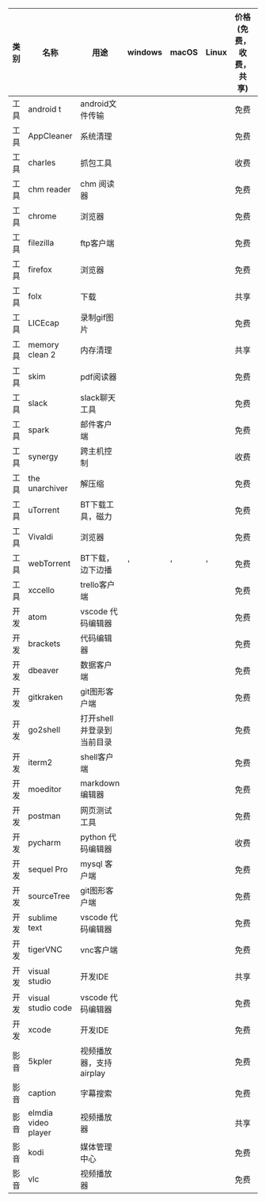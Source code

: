 类别|名称|用途|windows| macOS|Linux|价格(免费，收费，共享)|官网
--- | --- | --- | --- | --- | --- | --- | ---
工具 | android t | android文件传输 |  |  |  | 免费 | 
工具 | AppCleaner | 系统清理 |  |  |  | 免费 | 
工具 | charles | 抓包工具 |  |  |  | 收费 | 
工具 | chm reader | chm 阅读器 |  |  |  | 免费 | 
工具 | chrome | 浏览器 |  |  |  | 免费 | 
工具 | filezilla | ftp客户端 |  |  |  | 免费 | 
工具 | firefox | 浏览器 |  |  |  | 免费 | 
工具 | folx | 下载 |  |  |  | 共享 | 
工具 | LICEcap | 录制gif图片 |  |  |  | 免费 | 
工具 | memory clean 2 | 内存清理 |  |  |  | 共享 | 
工具 | skim | pdf阅读器 |  |  |  | 免费 | 
工具 | slack | slack聊天工具 |  |  |  | 免费 | 
工具 | spark | 邮件客户端 |  |  |  | 免费 | 
工具 | synergy | 跨主机控制 |  |  |  | 收费 | 
工具 | the unarchiver | 解压缩 |  |  |  | 免费 | 
工具 | uTorrent | BT下载工具，磁力 |  |  |  | 免费 | 
工具 | Vivaldi | 浏览器 |  |  |  | 免费 | 
工具 | webTorrent | BT下载，边下边播 | ' | ' | ' | 免费 | '
工具 | xccello | trello客户端 |  |  |  | 免费 | 
开发 | atom | vscode 代码编辑器 |  |  |  | 免费 | 
开发 | brackets | 代码编辑器 |  |  |  | 免费 | 
开发 | dbeaver | 数据客户端 |  |  |  | 免费 | 
开发 | gitkraken | git图形客户端 |  |  |  | 免费 | 
开发 | go2shell | 打开shell并登录到当前目录 |  |  |  | 免费 | 
开发 | iterm2 | shell客户端 |  |  |  | 免费 | 
开发 | moeditor | markdown编辑器 |  |  |  | 免费 | 
开发 | postman | 网页测试工具 |  |  |  | 免费 | 
开发 | pycharm | python 代码编辑器 |  |  |  | 收费 | 
开发 | sequel Pro | mysql 客户端 |  |  |  | 免费 | 
开发 | sourceTree | git图形客户端 |  |  |  | 免费 | 
开发 | sublime text | vscode 代码编辑器 |  |  |  | 免费 | 
开发 | tigerVNC | vnc客户端 |  |  |  | 免费 | 
开发 | visual studio | 开发IDE |  |  |  | 共享 | 
开发 | visual studio code | vscode 代码编辑器 |  |  |  | 免费 | 
开发 | xcode | 开发IDE |  |  |  | 免费 | 
影音 | 5kpler | 视频播放器，支持airplay |  |  |  | 免费 | 
影音 | caption | 字幕搜索 |  |  |  | 免费 | 
影音 | elmdia video player | 视频播放器 |  |  |  | 共享 | 
影音 | kodi | 媒体管理中心 |  |  |  | 免费 | 
影音 | vlc | 视频播放器 |  |  |  | 免费 | 
